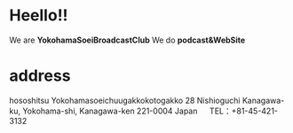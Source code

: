 # Heello!!
We are **YokohamaSoeiBroadcastClub**
We do **podcast&WebSite**
# address
hososhitsu Yokohamasoeichuugakkokotogakko
28 Nishioguchi Kanagawa-ku,
Yokohama-shi, Kanagawa-ken 221-0004
Japan
　
TEL：+81-45-421-3132
